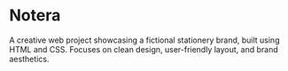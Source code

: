 # Notera
A creative web project showcasing a fictional stationery brand, built using HTML and CSS. Focuses on clean design, user-friendly layout, and brand aesthetics.
